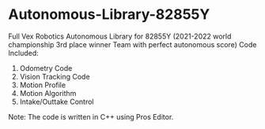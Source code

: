 # Autonomous-Library-82855Y
Full Vex Robotics Autonomous Library for 82855Y (2021-2022 world championship 3rd place winner Team with perfect autonomous score) 
Code Included: 

1. Odometry Code
2. Vision Tracking Code
3. Motion Profile 
4. Motion Algorithm
5. Intake/Outtake Control 

Note: The code is written in C++ using Pros Editor. 

